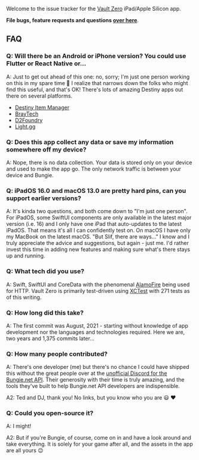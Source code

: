 Welcome to the issue tracker for the [Vault Zero](https://www.vaultzero.app/) iPad/Apple Silicon app.

**File bugs, feature requests and questions [over here](https://github.com/rslifka/vault-zero/issues)**.

## FAQ

### Q: Will there be an Android or iPhone version? You could use Flutter or React Native or...

A: Just to get out ahead of this one: no, sorry; I'm just one person working on this in my spare time 🙂 I realize that narrows down the folks who might find this useful, and that's OK! There's lots of amazing Destiny apps out there on several platforms.

* [Destiny Item Manager](https://destinyitemmanager.com/)
* [BrayTech](https://bray.tech/)
* [D2Foundry](https://d2foundry.gg/)
* [Light.gg](https://www.light.gg/)

### Q: Does this app collect any data or save my information somewhere off my device?

A: Nope, there is no data collection. Your data is stored only on your device and used to make the app go. The only network traffic is between your device and Bungie.

### Q: iPadOS 16.0 and macOS 13.0 are pretty hard pins, can you support earlier versions?

A: It's kinda two questions, and both come down to "I'm just one person". For iPadOS, some SwiftUI components are only available in the latest major version (i.e. 16) and I only have one iPad that auto-updates to the latest iPadOS. That means it's all I can confidently test on. On macOS I have only my MacBook on the latest macOS. "But Slif, there are ways..." I know and I truly appreciate the advice and suggestions, but again - just me. I'd rather invest this time in adding new features and making sure what's there stays up and running.

### Q: What tech did you use?

A: Swift, SwiftUI and CoreData with the phenomenal [AlamoFire](https://github.com/Alamofire/Alamofire) being used for HTTP. Vault Zero is primarily test-driven using [XCTest](https://github.com/apple/swift-corelibs-xctest) with 271 tests as of this writing.

### Q: How long did this take?

A: The first commit was August, 2021 - starting without knowledge of app development nor the languages and technologies required. Here we are, two years and 1,375 commits later...

### Q: How many people contributed?

A: There's one developer (me) but there's no chance I could have shipped this without the great people over at the [unofficial Discord for the Bungie.net API](https://discord.gg/E5uB4BW). Their generosity with their time is truly amazing, and the tools they've built to help Bungie.net API developers are indispensible.

A2: Ted and DJ, thank you! No links, but you know who you are 😃 ❤️

### Q: Could you open-source it?

A: I might!

A2: But if you're Bungie, of course, come on in and have a look around and take everything. It is solely for your game after all, and the assets in the app are all yours 😉
